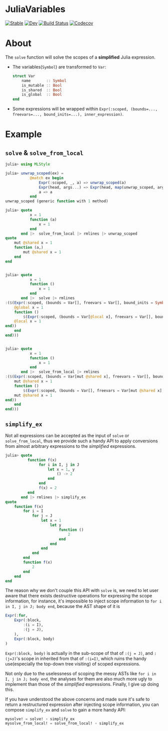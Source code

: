 # JuliaVariables

[![Stable](https://img.shields.io/badge/docs-stable-blue.svg)](https://JuliaStaging.github.io/JuliaVariables.jl/stable)
[![Dev](https://img.shields.io/badge/docs-dev-blue.svg)](https://JuliaStaging.github.io/JuliaVariables.jl/dev)
[![Build Status](https://travis-ci.com/JuliaStaging/JuliaVariables.jl.svg?branch=master)](https://travis-ci.com/thautwarm/JuliaVariables.jl)
[![Codecov](https://codecov.io/gh/JuliaStaging/JuliaVariables.jl/branch/master/graph/badge.svg)](https://codecov.io/gh/thautwarm/JuliaVariables.jl)


About
=============

The `solve` function will solve the scopes of a **simplified** Julia expression.

- The variables(`Symbol`) are transformed to `Var`:
    ```julia
    struct Var
        name       :: Symbol
        is_mutable :: Bool
        is_shared  :: Bool
        is_global  :: Bool
    end
    ```
- Some expressions will be wrapped within `Expr(:scoped, (bounds=..., freevars=..., bound_inits=...), inner_expression)`.

Example
==============

`solve` & `solve_from_local`
-----------------------------

```julia
julia> using MLStyle

julia> unwrap_scoped(ex) =
           @match ex begin
               Expr(:scoped, _, a) => unwrap_scoped(a)
               Expr(head, args...) => Expr(head, map(unwrap_scoped, args)...)
               a => a
           end
unwrap_scoped (generic function with 1 method)

julia> quote
           x = 1
           function (a)
               x = 1
           end
       end |>  solve_from_local |> rmlines |> unwrap_scoped
quote
    mut @shared x = 1
    function (a,)
        mut @shared x = 1
    end
end


julia> quote
           x = 1
           function ()
               x = 1
           end
       end |>  solve |> rmlines
:($(Expr(:scoped, (bounds = Var[], freevars = Var[], bound_inits = Symbol[]), quote
    @global x = 1
    function ()
        $(Expr(:scoped, (bounds = Var[@local x], freevars = Var[], bound_inits = Symbol[]), quote
    @local x = 1
end))
    end
end)))


julia> quote
           x = 1
           function ()
               x = 1
           end
       end |>  solve_from_local |> rmlines
:($(Expr(:scoped, (bounds = Var[mut @shared x], freevars = Var[], bound_inits = Symbol[]), quote
    mut @shared x = 1
    function ()
        $(Expr(:scoped, (bounds = Var[], freevars = Var[mut @shared x], bound_inits = Symbol[]), quote
    mut @shared x = 1
end))
    end
end)))
```

`simplify_ex`
-------------------

Not all expressions can be accepted as the input of `solve` or `solve_from_local`, thus we provide such a
handy API to apply conversions from almost arbitrary
expressions to the *simplified* expressions.

```julia
julia> quote
          function f(x)
               for i in I, j in J
                   let x = 1, y
                       () -> 2
                   end
               end
               f(x) = 2
          end
       end |> rmlines |> simplify_ex
quote
    function f(x)
        for i = I
            for j = J
                let x = 1
                    let y
                        function ()
                            2
                        end
                    end
                end
            end
        end
        function f(x)
            2
        end
    end
end
```

The reason why we don't couple this API with `solve` is, we need to let user aware that there exists destructive operations for expressing the scope information, for instance, it's impossible to inject
scope information to `for i in I, j in J; body end`, because
the AST shape of it is

```julia
Expr(:for,
    Expr(:block,
        :(i = I),
        :(j = J),
    ),
    Expr(:block, body)
)
```

`Expr(:block, body)` is actually in the sub-scope of
that of `:(j = J)`, and `:(j=J)`'s scope in inherited from that of `:(i=I)`, which ruins the handy use(especially the top-down tree visiting) of scoped expressions.

Not only due to the uselessness of scoping the messy ASTs like `for i in I, j in J; body end`, the analyses for them are also much more ugly to implement than those of the *simplified* expressions. Finally, I give up doing this.

If you have understood the above concerns and made
sure it's safe to return a restructured expression after injecting scope information, you can compose
`simplify_ex` and `solve` to gain a more handy API:

```julia
mysolve! = solve! ∘ simplify_ex
mysolve_from_local! = solve_from_local! ∘ simplify_ex
```
